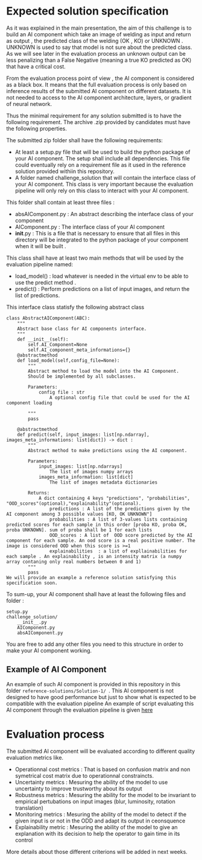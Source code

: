 # Expected solution specification

As it was explained in the main presentation, the aim of this challenge is to build an AI component which take an image of welding as input and return as output , the predicted class of the welding (OK , KO) or UNKNOWN . UNKNOWN is used to say that model is not sure about the predicted class. As we will see later in the evaluation process an unknown output can be less penalizing than a False Negative (meaning a true KO predicted as OK) that have a critical cost.

From the evaluation process point of view , the AI component is considered as a black box. It means that the full evaluation process is only based on inference results of the submitted AI component on different datasets. It is not needed to access to the AI component architecture, layers, or gradient of neural network.

Thus the minimal requirement for any solution submitted is to have the following requirement.
The archive .zip provided by candidates must have the following properties.

The submitted zip folder shall have the following requirements:
- At least a setup.py file that will be used to build the python package of your AI component. The setup shall include all dependencies. This file could eventually rely on a requirement file
as it used in the reference solution provided withiin this repository.
- A folder named challenge_solution that will contain the interface class of your AI component. This class is very important because the evaluation pipeline will only rely on this class 
to interact with your AI component.

This folder shall contain at least three files :
- absAIComponent.py : An abstract describing the interface class of your component
- AIComponent.py : The interface class of your AI component
- __init__.py : This is a file that is necessary to ensure that all files in this directory will be integrated to the python package of your component when it will be built .

This class shall have at least two main methods that will be used by the evaluation pipeline named:
- load_model() : load whatever is needed in the virtual env to be able to use the predict method .
- predict() : Perform predictions on a list of input images, and return the list of predictions.

This interface class statisfy the following abstract class

```
class AbstractAIComponent(ABC):
    """
    Abstract base class for AI components interface.
    """
    def __init__(self):
        self.AI_Component=None
        self.AI_component_meta_informations={}
    @abstractmethod
    def load_model(self,config_file=None):
        """
        Abstract method to load the model into the AI Component.
        Should be implemented by all subclasses.
        
        Parameters:
            config file : str
                A optional config file that could be used for the AI component loading
        
        """
        pass

    @abstractmethod
    def predict(self, input_images: list[np.ndarray], images_meta_informations: list[dict]) -> dict :
        """
        Abstract method to make predictions using the AI component.
        
        Parameters:
            input_images: list[np.ndarrays]
                The list of images numpy arrays
            images_meta_information: list[dict]
                The list of images metadata dictionaries 
                
        Returns:
            A dict containing 4 keys "predictions", "probabilities", "OOD_scores"(optional),"explainability"(optional). 
                predictions : A list of the predictions given by the AI component among 3 possible values [KO, OK UNKNOWN"]
                probabilities : A list of 3-values lists containing predicted scores for each sample in this order [proba KO, proba OK, proba UNKNOWN]. sum of proba shall be 1 for each lists  
                OOD_scores : A list of  OOD score predicted by the AI component for each sample. An ood score is a real positive number. The image is considered OOD when this score is >=1
                explainabilities  : a list of expllainabilities for each sample . An explainability , is an intensity matrix (a numpy array contaning only real numbers between 0 and 1)
        """
        pass
We will provide an example a reference solution satisfying this specification soon.

```
To sum-up, your AI component shall have at least the following files and folder :

```
setup.py
challenge_solution/
    __init__.py
	AIComponent.py
	absAIComponent.py
```
You are free to add any other files you need to this structure in order to make your AI component working.

## Example of AI Component

An example of such AI component is provided in this repository in this folder ```reference-solutions/Solution-1/ ```.
This AI component is not designed to have good performance but just to show what is expected to be compatible with the evaluation pipeline
An example of script evaluating this AI component through the evaluation pipeline is given [here](../examples/03-Evaluate_solution.ipynb)

# Evaluation process

The submitted AI component will be evaluated according to different quality evaluation metrics like. 

- Operationnal cost metrics : That is based on confusion matrix and non symetrical cost matrix due to operationnal constraincts.
- Uncertainty metrics : Mesuring the ability of the model to use uncertainty to improve trustworthy about its output
- Robustness metrics :  Mesuring the ability for the model to be invariant to empirical pertubations on input images (blur, luminosity, rotation translation)
- Monitoring metrics : Mesuring the ability of the model to detect if the given input is or not in the ODD and adapt its output in ceonsquence
- Explainability metric :  Mesuring the ability of the model to give an explanation with its decision to help the operator to gain time in its control
 
More details about those different criterions will be added in next weeks.
